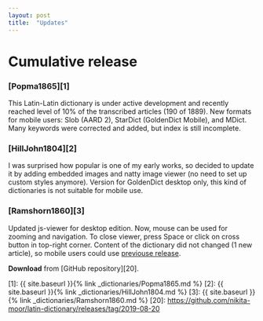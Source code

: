 ```yaml
---
layout: post
title:  "Updates"
---
```


# Cumulative release

### [Popma1865][1]

This Latin-Latin dictionary is under active development and recently reached level of 10% of the transcribed articles (190 of 1889). New formats for mobile users: Slob (AARD 2), StarDict (GoldenDict Mobile), and MDict. Many keywords were corrected and added, but index is still incomplete.

### [HillJohn1804][2]

I was surprised how popular is one of my early works, so decided to update it by adding embedded images and natty image viewer (no need to set up custom styles anymore). Version for GoldenDict desktop only, this kind of dictionaries is not suitable for mobile use.

### [Ramshorn1860][3]

Updated js-viewer for desktop edition. Now, mouse can be used for zooming and navigation. To close viewer, press Space or click on cross button in top-right corner. Content of the dictionary did not changed (1 new article), so mobile users could use [previouse release](https://github.com/nikita-moor/latin-dictionary/releases/tag/2019-07-10).

**Download** from [GitHub repository][20].


[1]: {{ site.baseurl }}{% link _dictionaries/Popma1865.md %}
[2]: {{ site.baseurl }}{% link _dictionaries/HillJohn1804.md %}
[3]: {{ site.baseurl }}{% link _dictionaries/Ramshorn1860.md %}
[20]: https://github.com/nikita-moor/latin-dictionary/releases/tag/2019-08-20

